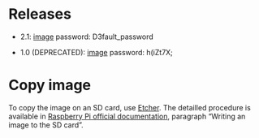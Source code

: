 Releases
========

 - 2.1: [image](https://webftp.silabs.com/download?domain=silabs.com&id=063a89e1b8b346be901fcce7b2978ded-7be97ccde747472583d37176e11cf136) password: D3fault_password

 - 1.0 (DEPRECATED): [image](https://webftp.silabs.com/download?domain=silabs.com&id=ddf5759881c74bea9594f0eab53fc371-cd734355db2147538cd4f51f34b9cc34) password: h(iZt7X;

Copy image
==========

To copy the image on an SD card, use [Etcher](https://etcher.io/).
The detailled procedure is available in [Raspberry Pi official documentation](https://www.raspberrypi.org/documentation/installation/installing-images/README.md), paragraph “Writing an image to the SD card”.
